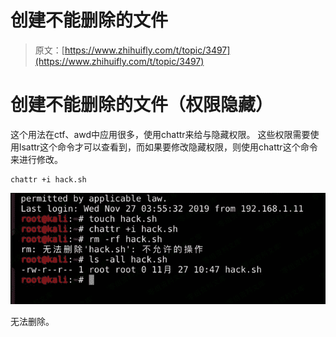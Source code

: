 # 创建不能删除的文件

> 原文：[https://www.zhihuifly.com/t/topic/3497](https://www.zhihuifly.com/t/topic/3497)

# 创建不能删除的文件（权限隐藏）

这个用法在ctf、awd中应用很多，使用chattr来给与隐藏权限。 这些权限需要使用lsattr这个命令才可以查看到，而如果要修改隐藏权限，则使用chattr这个命令来进行修改。

```
chattr +i hack.sh 
```

![image](img/9fe7d037ec3a032bd318b3b5191ea14d.png)

无法删除。